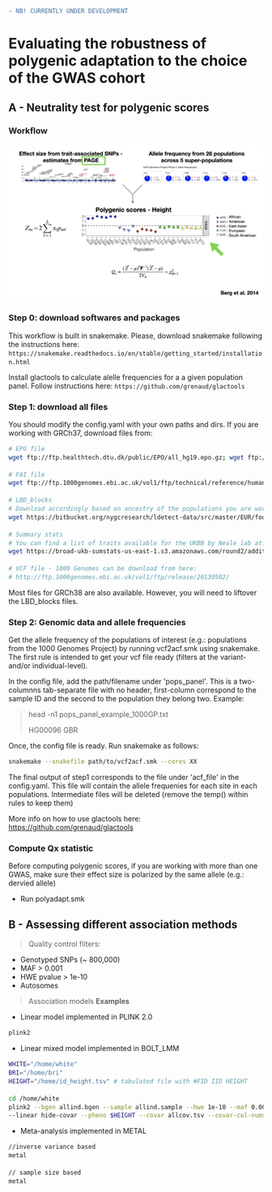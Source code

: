 ```diff
- NB! CURRENTLY UNDER DEVELOPMENT 
```

# Evaluating the robustness of polygenic adaptation to the choice of the GWAS cohort


## A - Neutrality test for polygenic scores 
### Workflow 
[![INSERT YOUR GRAPHIC HERE](workflow.example.png)]()

### Step 0: download softwares and packages 
This workflow is built in snakemake. Please, download snakemake following the instructions here:
``` https://snakemake.readthedocs.io/en/stable/getting_started/installation.html ```

Install glactools to calculate alelle frequencies for a a given population panel. Follow instructions here:
``` https://github.com/grenaud/glactools ``` 

### Step 1: download all files 
You should modify the config.yaml with your own paths and dirs. If you are working with GRCh37, download files from:
 
```bash 
# EPO file
wget ftp://ftp.healthtech.dtu.dk/public/EPO/all_hg19.epo.gz; wget ftp://ftp.healthtech.dtu.dk/public/EPO/all_hg19.epo.gz.tbi

# FAI file
wget ftp://ftp.1000genomes.ebi.ac.uk/vol1/ftp/technical/reference/human_g1k_v37.fasta.fai

# LBD_blocks
# Download accordingly based on ancestry of the populations you are working with, e.g. EUR
wget https://bitbucket.org/nygcresearch/ldetect-data/src/master/EUR/fourier_ls-all.bed

# Summary stats
# You can find a list of traits available for the UKBB by Neale lab at: https://docs.google.com/spreadsheets/d/1kvPoupSzsSFBNSztMzl04xMoSC3Kcx3CrjVf4yBmESU/edit#gid=178908679. For instance, for height: 
wget https://broad-ukb-sumstats-us-east-1.s3.amazonaws.com/round2/additive-tsvs/50_irnt.gwas.imputed_v3.both_sexes.tsv.bgz -O 50_irnt.gwas.imputed_v3.both_sexes.tsv.bgz

# VCF file - 1000 Genomes can be download from here: 
# http://ftp.1000genomes.ebi.ac.uk/vol1/ftp/release/20130502/ 
```
Most files for GRCh38 are also available. However, you will need to liftover the LBD_blocks files. 

### Step 2: Genomic data and allele frequencies 
Get the allele frequency of the populations of interest (e.g.: populations from the 1000 Genomes Project) by running vcf2acf.smk using snakemake. The first rule is intended to get your vcf file ready (filters at the variant- and/or individual-level).

In the config file, add the path/filename under 'pops_panel'. This is a two-columnns tab-separate file with no header, first-column correspond to the sample ID and the second to the population they belong two. Example:
> head -n1 pops_panel_example_1000GP.txt
> 
> HG00096	GBR 

Once, the config file is ready. Run snakemake as follows:
```bash 
snakemake --snakefile path/to/vcf2acf.smk --cores XX
```

The final output of step1 corresponds to the file under 'acf_file' in the config.yaml. This file will contain the allele frequenies for each site in each populations. Intermediate files will be deleted (remove the temp() within rules to keep them)

More info on how to use glactools here: https://github.com/grenaud/glactools

### Compute Qx statistic
Before computing polygenic scores, if you are working with more than one GWAS, make sure their effect size is polarized by the same allele (e.g.: dervied allele)
  -  Run polyadapt.smk 

## B - Assessing different association methods
> Quality control filters: 

- Genotyped SNPs (~ 800,000)
- MAF > 0.001
- HWE pvalue > 1e-10
- Autosomes

> Association models
**Examples**
- Linear model implemented in PLINK 2.0
```bash 
plink2
```
- Linear mixed model implemented in BOLT_LMM
```bash 
WHITE="/home/white"
BRI="/home/bri"
HEIGHT="/home/id_height.tsv" # tabulated file with #FID	IID	HEIGHT

cd /home/white
plink2 --bgen allind.bgen --sample allind.sample --hwe 1e-10 --maf 0.001 --keep-fam filtered_ind.list.txt 
--linear hide-covar --pheno $HEIGHT --covar allcov.tsv --covar-col-nums 3-4,8-27 --variance-standardize --out $WHITE
```
- Meta-analysis implemented in METAL
```bash 
//inverse variance based
metal

// sample size based
metal
```


